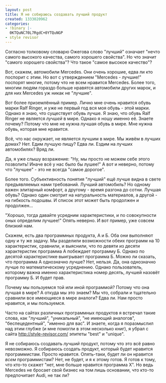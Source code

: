 ```yaml
---
layout: post
title: Я не собираюсь создавать лучший продукт
created: 1333020962
categories:
- !binary |-
  0KTQuNC70L7RgdC+0YTQuNGP
- style revisor
---
```

Согласно толковому словарю Ожегова слово "лучший" означает "нечто самого высокого качества, самого хорошего свойства". Но что значит "самого хорошего свойства"? Что такое "самое высокое качество"?

Вот, скажем, автомобили Mercedes. Они очень хорошие, едва ли кто поспорит с этим. Но вот с утверждением "Mercedes - лучшие!" поспорят многие, потому что не всем нравится Mercedes. Более того, многим людям гораздо больше нравятся автомобили других марок, и для них Mercedes уж никак не "лучшие".

Вот более приземлённый пример. Лично мне очень нравится обувь марки Ralf Ringer, и уже не первый год вся моя обувь - этой марки. Однако я знаю, что существует обувь лучше. Я знаю, что обувь Ralf Ringer не является *лучшей* в мире. Однако я ношу именно её. Знаете почему? Потому что мне не нужна лучшая обувь в мире. Мне нужна обувь, которая мне нравится.

Всё, что нас окружает, не является лучшим в мире. Мы живём в лучших домах? Нет. Едим лучшую пищу? Едва ли. Ездим на лучших автомобилях? Вряд ли.

Да, я уже слышу возражение: "Ну, мы просто не можем себе этого позволить! Иначе всё у нас было бы лушее!" А вот и неверно, потому что "лучшее" - это не всегда "самое дорогое".

Более того. Субъективность понятия "лучший" ещё лучше видна в свете предъявляемых нами требований. Лучший автомобиль? Но одному важен элитарный комфорт, а другому - время разгона до сотни. Лучшая обувь? Однако один смотрит на натуральность материалов, а другой - на гибкость подошвы. И список этот может быть продолжен и продолжен...

"Хорошо, тогда давайте усредним характеристики, и по совокупности оных определим лучшее!" Опять неверно. И вот пример, уже совсем близкий нам.

Скажем, есть два программных продукта, А и Б. Оба они выполняют одну и ту же задачу. Мы разделили возможности обеих программ на 10 характеристик, сравнили, и выяснили, что по девяти из десяти характеристик программа А побеждает программу Б. Однако по десятой характеристике выигрывает программа Б. Можно ли сказать, что программа А однозначно лучше? Нет, нельзя. Да, она однозначно лучше по математическому усреднению. Однако пользователь, которому важна именно характеристика номер десять, лучшей назовёт программу Б. И будет прав.

Почему мы пользуемся той или иной программой? Потому что она лучшая в мире? А откуда мы это знаем? Мы что, собрали и тщательно сравнили все имеющиеся в мире аналоги? Едва ли. Нам просто нравится, и мы пользуемся.

Часто на сайтах различных программных продуктов я встречал такие слова, как "лучший", "уникальный", "не имеющий аналогов", "беспецедентный", "именно для вас". И знаете, когда я поразмыслил над этим глубже (и мне помогли в этом несколько книг), я убрал с сайта http://style-revisor.com/ эпитеты "best" и "unique".

Я не собираюсь создавать *лучший* продукт, потому что это всё равно невозможно. Я собираюсь создать продукт, который будет нравится программистам. Просто нравится. Опять-таки, будет ли он нравится *всем* программистам? Нет, не будет, и я к этому готов. Я готов к тому, что кто-то скажет "нет, мне больше нравится программа X". Но ведь Mercedes не бросает свой бизнес на том лишь основании, что кто-то предпочитает Audi, не так ли?
